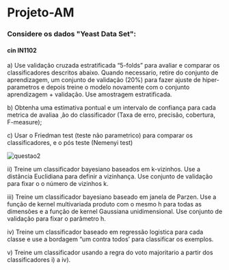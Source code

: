 # Projeto-AM

### Considere os dados "Yeast Data Set":<br>
#### cin IN1102

a) Use validação cruzada estratificada “5-folds” para avaliar e comparar os classificadores descritos 
abaixo. Quando necessario, retire do conjunto de aprendizagem, um conjunto de validação (20%)
para fazer ajuste de hiper-parametros e depois treine o modelo novamente com o conjunto
aprendizagem + validação. Use amostragem estratificada.<br>

b) Obtenha uma estimativa pontual e um intervalo de confiança para cada metrica de avaliaa ̧ ão do
classificador (Taxa de erro, precisão, cobertura, F-measure);<br>

c) Usar o Friedman test (teste não parametrico) para comparar os classificadores, e o pós teste
(Nemenyi test)<br>

![questao2](https://user-images.githubusercontent.com/35909969/121105595-c6f9f500-c7da-11eb-9a1c-9924fc5ca3e2.PNG)<br>

ii) Treine um classificador bayesiano baseados em k-vizinhos. Use a distância Euclidiana para definir a
vizinhança. Use conjunto de validação para fixar o o número de vizinhos k.<br>

iii) Treine um classificador bayesiano baseado em janela de Parzen. Use a função de kernel multivariada
produto com o mesmo h para todas as dimensões e a função de kernel Gaussiana unidimensional. Use
conjunto de validação para fixar o parâmetro h.<br>

iv) Treine um classificador baseado em regressão logistica para cada classe e use a bordagem “um contra
todos’ para classificar os exemplos. <br>

v) Treine um classificador usando a regra do voto majoritario a partir dos classificadores i) a iv).
